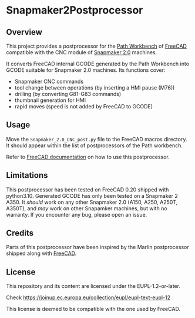 # Snapmaker2Postprocessor

## Overview
This project provides a postprocessor for the [Path Workbench](https://wiki.freecadweb.org/Path_Workbench) of [FreeCAD](https://www.freecad.org) compatible with the CNC module of [Snapmaker 2.0](https://snapmaker.com) machines.

It converts FreeCAD internal GCODE generated by the Path Workbench into GCODE suitable for Snapmaker 2.0 machines.
Its functions cover:
- Snapmaker CNC commands
- tool change between operations (by inserting a HMI pause (M76))
- drilling (by converting G81-G83 commands)
- thumbnail generation for HMI
- rapid moves (speed is not added by FreeCAD to GCODE)

## Usage
Move the `Snapmaker_2.0_CNC_post.py` file to the FreeCAD macros directory. It should appear within the list of postprocessors of the Path workbench. 


Refer to [FreeCAD documentation](https://wiki.freecadweb.org/Path_Post) on how to use this postprocessor.


## Limitations
This postprocessor has been tested on FreeCAD 0.20 shipped with python3.10.
Generated GCODE has only been tested on a Snapmaker 2 A350. It *should* work on any other Snapmaker 2.0 (A150, A250, A250T, A350T), and *may* work on other Snapamker machines, but with no warranty.
If you encounter any bug, please open an issue. 


## Credits
Parts of this postprocessor have been inspired by the Marlin postprocessor shipped along with [FreeCAD](https://www.freecad.org).

## License
This repository and its content are licensed under the EUPL-1.2-or-later.

Check https://joinup.ec.europa.eu/collection/eupl/eupl-text-eupl-12

This license is deemed to be compatible with the one used by FreeCAD.
